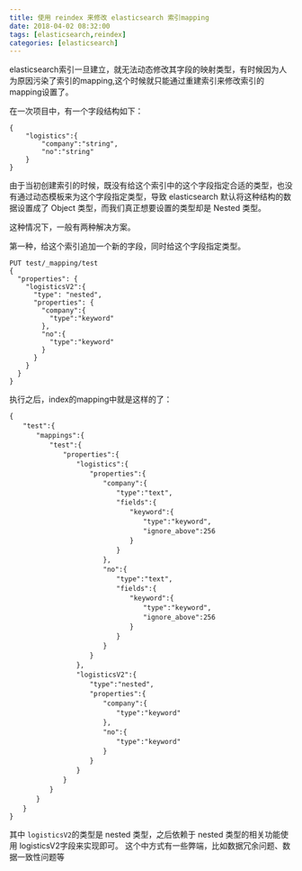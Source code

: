 ```yaml
---
title: 使用 reindex 来修改 elasticsearch 索引mapping
date: 2018-04-02 08:32:00
tags: [elasticsearch,reindex]
categories: [elasticsearch]
---
```


elasticsearch索引一旦建立，就无法动态修改其字段的映射类型，有时候因为人为原因污染了索引的mapping,这个时候就只能通过重建索引来修改索引的mapping设置了。

在一次项目中，有一个字段结构如下：
```
{
	"logistics":{
		"company":"string",
		"no":"string"
	}
}
```
由于当初创建索引的时候，既没有给这个索引中的这个字段指定合适的类型，也没有通过动态模板来为这个字段指定类型，导致 elasticsearch 默认将这种结构的数据设置成了 Object 类型，而我们真正想要设置的类型却是 Nested 类型。

这种情况下，一般有两种解决方案。

第一种，给这个索引追加一个新的字段，同时给这个字段指定类型。
```
PUT test/_mapping/test
{
  "properties": {
    "logisticsV2":{
      "type": "nested",
      "properties": {
        "company":{
          "type":"keyword"
        },
        "no":{
          "type":"keyword"
        }
      }
    }
  }
}
```
执行之后，index的mapping中就是这样的了：
```
{
　　"test":{
　　　　"mappings":{
　　　　　　"test":{
　　　　　　　　"properties":{
　　　　　　　　　　"logistics":{
　　　　　　　　　　　　"properties":{
　　　　　　　　　　　　　　"company":{
　　　　　　　　　　　　　　　　"type":"text",
　　　　　　　　　　　　　　　　"fields":{
　　　　　　　　　　　　　　　　　　"keyword":{
　　　　　　　　　　　　　　　　　　　　"type":"keyword",
　　　　　　　　　　　　　　　　　　　　"ignore_above":256
　　　　　　　　　　　　　　　　　　}
　　　　　　　　　　　　　　　　}
　　　　　　　　　　　　　　},
　　　　　　　　　　　　　　"no":{
　　　　　　　　　　　　　　　　"type":"text",
　　　　　　　　　　　　　　　　"fields":{
　　　　　　　　　　　　　　　　　　"keyword":{
　　　　　　　　　　　　　　　　　　　　"type":"keyword",
　　　　　　　　　　　　　　　　　　　　"ignore_above":256
　　　　　　　　　　　　　　　　　　}
　　　　　　　　　　　　　　　　}
　　　　　　　　　　　　　　}
　　　　　　　　　　　　}
　　　　　　　　　　},
　　　　　　　　　　"logisticsV2":{
　　　　　　　　　　　　"type":"nested",
　　　　　　　　　　　　"properties":{
　　　　　　　　　　　　　　"company":{
　　　　　　　　　　　　　　　　"type":"keyword"
　　　　　　　　　　　　　　},
　　　　　　　　　　　　　　"no":{
　　　　　　　　　　　　　　　　"type":"keyword"
　　　　　　　　　　　　　　}
　　　　　　　　　　　　}
　　　　　　　　　　}
　　　　　　　　}
　　　　　　}
　　　　}
　　}
}
```
其中 `logisticsV2`的类型是 nested 类型，之后依赖于 nested 类型的相关功能使用 logisticsV2字段来实现即可。
这个中方式有一些弊端，比如数据冗余问题、数据一致性问题等